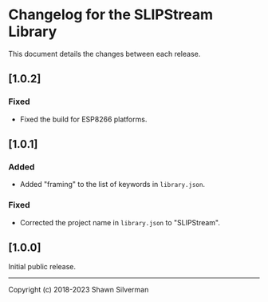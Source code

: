 # Changelog for the SLIPStream Library

This document details the changes between each release.

## [1.0.2]

### Fixed
* Fixed the build for ESP8266 platforms.

## [1.0.1]

### Added
* Added "framing" to the list of keywords in `library.json`.

### Fixed
* Corrected the project name in `library.json` to "SLIPStream".

## [1.0.0]

Initial public release.

---

Copyright (c) 2018-2023 Shawn Silverman
